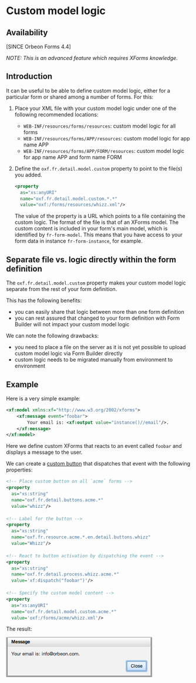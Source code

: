 # Custom model logic

<!-- toc -->

## Availability

[SINCE Orbeon Forms 4.4]

*NOTE: This is an advanced feature which requires XForms knowledge.*

## Introduction

It can be useful to be able to define custom model logic, either for a particular form or shared among a number of forms. For this:

1. Place your XML file with your custom model logic under one of the following recommended locations:
    - `WEB-INF/resources/forms/resources`: custom model logic for all forms
    - `WEB-INF/resources/forms/APP/resources`: custom model logic for app name APP
    - `WEB-INF/resources/forms/APP/FORM/resources`: custom model logic for app name APP and form name FORM
2. Define the `oxf.fr.detail.model.custom` property to point to the file(s) you added.

    ```xml
    <property
      as="xs:anyURI"
      name="oxf.fr.detail.model.custom.*.*"
      value="oxf:/forms/resources/whizz.xml"/>
    ```

    The value of the property is a URL which points to a file containing the custom logic. The format of the file is that of an XForms model. The custom content is included in your form's main model, which is identified by `fr-form-model`. This means that you have access to your form data in instance `fr-form-instance`, for example.

## Separate file vs. logic directly within the form definition

The `oxf.fr.detail.model.custom` property makes your custom model logic separate from the rest of your form definition.

This has the following benefits:

- you can easily share that logic between more than one form definition
- you can rest assured that changed to your form definition with Form Builder will not impact your custom model logic

We can note the following drawbacks:

- you need to place a file on the server as it is not yet possible to upload custom model logic via Form Builder directly
- custom logic needs to be migrated manually from environment to environment

## Example

Here is a very simple example:

```xml
<xf:model xmlns:xf="http://www.w3.org/2002/xforms">
    <xf:message event="foobar">
        Your email is: <xf:output value="instance()//email"/>.
    </xf:message>
</xf:model>
```

Here we define custom XForms that reacts to an event called `foobar` and displays a message to the user.

We can create a [custom button](../../form-runner/advanced/buttons-and-processes/README.md) that dispatches that event with the following properties:

```xml
<!-- Place custom button on all `acme` forms -->
<property
  as="xs:string"
  name="oxf.fr.detail.buttons.acme.*"
  value="whizz"/>

<!-- Label for the button -->
<property
  as="xs:string"
  name="oxf.fr.resource.acme.*.en.detail.buttons.whizz"
  value="Whizz"/>

<!-- React to button activation by dispatching the event -->
<property
  as="xs:string"
  name="oxf.fr.detail.process.whizz.acme.*"
  value='xf:dispatch("foobar")'/>

<!-- Specify the custom model content -->
<property
  as="xs:anyURI"
  name="oxf.fr.detail.model.custom.acme.*"
  value='oxf:/forms/acme/whizz.xml'/>
```

The result:

![Form Runner message](../images/your-email-is.png)
